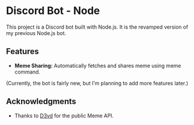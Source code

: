# Discord Bot - Node

This project is a Discord bot built with Node.js. It is the revamped version of my previous Node.js bot.

## Features

- **Meme Sharing:** Automatically fetches and shares meme using meme command.

(Currently, the bot is fairly new, but I'm planning to add more features later.)


## Acknowledgments
- Thanks to [D3vd](https://github.com/D3vd) for the public Meme API.